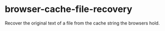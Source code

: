 # browser-cache-file-recovery
Recover the original text of a file from the cache string the browsers hold.
